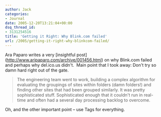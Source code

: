 ```yaml
---
author: Jack
categories:
- Journal
date: 2005-12-20T13:21:04+00:00
dsq_thread_id:
- 3131254516
title: 'Getting it Right: Why Blink.com failed'
url: /2005/getting-it-right-why-blinkcom-failed/
---
```


Ara Paparo writes a very \[insightful post\](<http://www.aripaparo.com/archive/001456.html>) on why Blink.com failed and perhaps why del.ico.us didn't.&nbsp; Main point that I took away: Don't try so damn hard right out of the gate. 

> The engineering team went to work, building a complex algorithm for evaluating the groupings of sites within folders (damn folders!) and finding other sites that had been grouped similarly. It was pretty sophisticated stuff. Sophisticated enough that it couldn't run in real-time and often had a several day processing backlog to overcome. 

Oh, and the other important point &#8211; use Tags for everything.